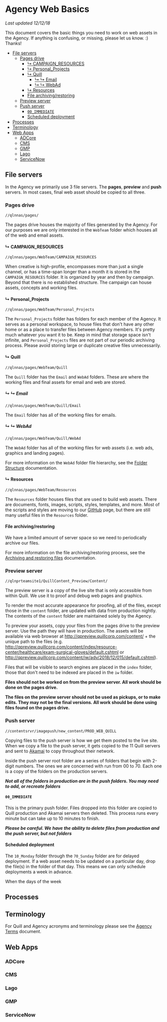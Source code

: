 # Agency Web Basics
_Last updated 12/12/18_

This document covers the basic things you need to work on web assets in the Agency. If anything is confusing, or missing, please let us know. :) Thanks!

* [File servers](#file-servers)
	* [Pages drive](#pages-drive)
		* [&rdsh; CAMPAIGN_RESOURCES](#-campaign_resources)
		* [&rdsh; Personal_Projects](#-personal_projects)
		* [&rdsh; Quill](#-quill)
			* [&rdsh; &rdsh; Email](#--email)
			* [&rdsh; &rdsh; WebAd](#--webad)
		* [&rdsh; Resources](#-resources)
		* [File archiving/restoring](#file-archivingrestoring)
	* [Preview server](#preview-server)
	* [Push server](#push-server)
		* [`00_IMMEDIATE`](#00_immediate)
		* [Scheduled deployment](#scheduled-deployment)
* [Processes](#processes)
* [Terminology](#terminology)
* [Web Apps](#web-apps)
	* [ADCore](#adcore)
	* [CMS](#cms)
	* [GMP](#gmp)
	* [Lago](#lago)
	* [ServiceNow](#servicenow)

## File servers
In the Agency we primarily use 3 file servers. The __pages__, __preview__ and __push__ servers. In most cases, final web asset should be copied to all three.

### Pages drive
`//qlnnas/pages/`

The pages drive houses the majority of files generated by the Agency. For our purposes we are only interested in the `WebTeam` folder which houses all of the web and email assets.

#### &rdsh; CAMPAIGN_RESOURCES
`//qlnnas/pages/WebTeam/CAMPAIGN_RESOURCES`

When creative is high-profile, encompasses more than just a single channel, or has a time-span longer than a month it is stored in the `CAMPAIGN_RESOURCES` folder. It is organized by year and then by campaign. Beyond that there is no established structure. The campaign can house assets, concepts and working files. 

#### &rdsh; Personal_Projects
`//qlnnas/pages/WebTeam/Personal_Projects`

The `Personal_Projects` folder has folders for each member of the Agency. It serves as a personal workspace, to house files that don't have any other home or as a place to transfer files between Agency members. It's pretty much whatever you want it to be. Keep in mind that storage space isn't infinite, and `Personal_Projects` files are not part of our periodic archiving process. Please avoid storing large or duplicate creative files unnecessarily.

#### &rdsh; Quill
`//qlnnas/pages/WebTeam/Quill`

The `Quill` folder has the `Email` and `WebAd` folders. These are where the working files and final assets for email and web are stored.

##### &rdsh; &rdsh; Email
`//qlnnas/pages/WebTeam/Quill/Email`

The `Email` folder has all of the working files for emails.

##### &rdsh; &rdsh; WebAd
`//qlnnas/pages/WebTeam/Quill/WebAd`

The `WebAd` folder has all of the working files for web assets (i.e. web ads, graphics and landing pages).

For more information on the `WebAd` folder file hierarchy, see the [Folder Structure](https://github.com/agency-quill/agency-project-files/blob/master/documentation/folder-structure.md) documentation.

#### &rdsh; Resources
`//qlnnas/pages/WebTeam/Resources`

The `Resources` folder houses files that are used to build web assets. There are documents, fonts, images, scripts, styles, templates, and more. Most of the scripts and styles are moving to our [GitHub](https://github.com/agency-quill/agency-project-files) page, but there are still many useful files in the `Resources` folder.

#### File archiving/restoring
We have a limited amount of server space so we need to periodically archive our files.

For more information on the file archiving/restoring process, see the [Archiving and restoring files](https://github.com/agency-quill/agency-project-files/blob/master/documentation/file-archiving-restoring.md) documentation.

### Preview server
`//qlnprteamsite1/QuillContent_Preview/Content/`

The preview server is a copy of the live site that is only accessible from within Quill. We use it to proof and debug web pages and graphics.

To render the most accurate appearance for proofing, all of the files, except those in the `content` folder, are updated with data from production nightly. The contents of the `content` folder are maintained solely by the Agency.

To preview your assets, copy your files from the pages drive to the preview server. Use the path they will have in production. The assets will be available via web browser at http://qpreview.quillcorp.com/content/ + the unique path to the files (e.g. http://qpreview.quillcorp.com/content/index/resource-center/healthcare/exam-surgical-gloves/default.cshtml or http://qpreview.quillcorp.com/content/iw/adv/2018/12/015/default.cshtml).

Files that will be visible to search engines are placed in the `index` folder, those that don't need to be indexed are placed in the `iw` folder.

__Files should not be worked on from the preview server. All work should be done on the pages drive.__

__The files on the preview server should not be used as pickups, or to make edits. They may not be the final versions. All work should be done using files found on the pages drive.__

### Push server
`//contentsrvr/imagepush/new_content/PROD_WEB_QUILL`

Copying files to the push server is how we get them posted to the live site. When we copy a file to the push server, it gets copied to the 11 Quill servers and sent to [Akamai](https://www.akamai.com/) to copy throughout their network.

Inside the push server root folder are a series of folders that begin with 2-digit numbers. The ones we are concerned with run from 00 to 70. Each one is a copy of the folders on the production servers.

___Not all of the folders in production are in the push folders. You may need to add, or recreate folders___

#### `00_IMMEDIATE`
This is the primary push folder. Files dropped into this folder are copied to Quill production and Akamai servers then deleted. This process runs every minute but can take up to 10 minutes to finish.

___Please be careful. We have the ability to delete files from production and the push server, but not folders___

#### Scheduled deployment
The `10_Monday` folder through the `70_Sunday` folder are for delayed deployment. If a web asset needs to be updated on a particular day, drop the file(s) in the folder of that day. This means we can only schedule deployments a week in advance.

When the days of the week 

## Processes

## Terminology
For Quill and Agency acronyms and terminology please see the [Agency Terms](https://github.com/agency-quill/agency-project-files/blob/master/documentation/agency-terms.md) document.

## Web Apps
### ADCore
### CMS
### Lago
### GMP
### ServiceNow